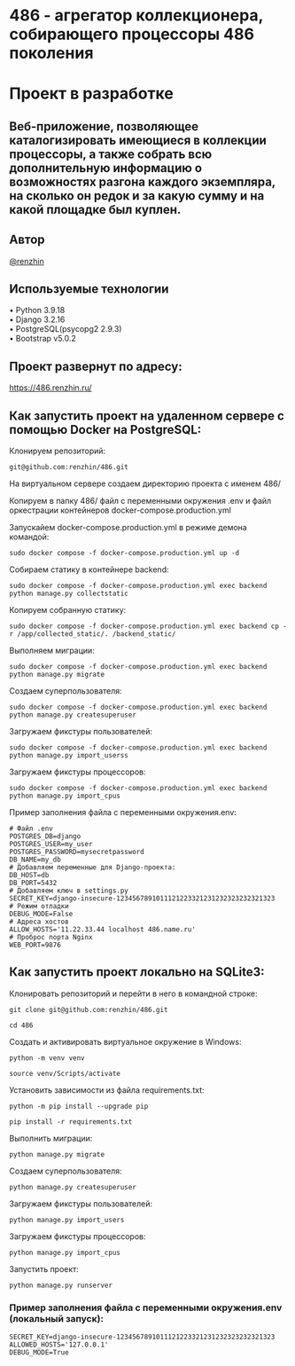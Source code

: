 # 486 - агрегатор коллекционера, собирающего процессоры 486 поколения
# Проект в разработке

## Веб-приложение, позволяющее каталогизировать имеющиеся в коллекции процессоры, а также собрать всю дополнительную информацию о возможностях разгона каждого экземпляра, на сколько он редок и за какую сумму и на какой площадке был куплен.

##  Автор
[@renzhin](https://github.com/renzhin)

## Используемые технологии
•   Python 3.9.18<br>
•   Django 3.2.16<br>
•   PostgreSQL(psycopg2 2.9.3)<br>
•   Bootstrap v5.0.2<br>


## Проект развернут по адресу:
https://486.renzhin.ru/


## Как запустить проект на удаленном сервере с помощью Docker на PostgreSQL:

Клонируем репозиторий:
````
git@github.com:renzhin/486.git
````

На виртуальном сервере создаем директорию проекта с именем 486/

Копируем в папку 486/ файл с переменными окружения .env и файл оркестрации контейнеров docker-compose.production.yml

Запускайем docker-compose.production.yml в режиме демона командой:
````
sudo docker compose -f docker-compose.production.yml up -d 
````

Собираем статику в контейнере backend:
````
sudo docker compose -f docker-compose.production.yml exec backend python manage.py collectstatic
````

Копируем собранную статику:
````
sudo docker compose -f docker-compose.production.yml exec backend cp -r /app/collected_static/. /backend_static/
````

Выполняем миграции:
````
sudo docker compose -f docker-compose.production.yml exec backend python manage.py migrate
````

Создаем суперпользователя:
````
sudo docker compose -f docker-compose.production.yml exec backend python manage.py createsuperuser
````

Загружаем фикстуры пользователей:
````
sudo docker compose -f docker-compose.production.yml exec backend python manage.py import_userss
````

Загружаем фикстуры процессоров:
````
sudo docker compose -f docker-compose.production.yml exec backend python manage.py import_cpus
````

Пример заполнения файла с переменными окружения.env:
````
# Файл .env
POSTGRES_DB=django
POSTGRES_USER=my_user
POSTGRES_PASSWORD=mysecretpassword
DB_NAME=my_db
# Добавляем переменные для Django-проекта:
DB_HOST=db
DB_PORT=5432
# Добавляем ключ в settings.py
SECRET_KEY=django-insecure-1234567891011121223321231232323232321323
# Режим отладки
DEBUG_MODE=False
# Адреса хостов
ALLOW_HOSTS='11.22.33.44 localhost 486.name.ru'
# Проброс порта Nginx
WEB_PORT=9876

````


## Как запустить проект локально на SQLite3:

Клонировать репозиторий и перейти в него в командной строке:

```
git clone git@github.com:renzhin/486.git
```

```
cd 486
```

Cоздать и активировать виртуальное окружение в Windows:

```
python -m venv venv
```

```
source venv/Scripts/activate
```

Установить зависимости из файла requirements.txt:

```
python -m pip install --upgrade pip
```

```
pip install -r requirements.txt
```

Выполнить миграции:

```
python manage.py migrate
```

Создаем суперпользователя:
````
python manage.py createsuperuser
````

Загружаем фикстуры пользователей:
````
python manage.py import_users
````

Загружаем фикстуры процессоров:
````
python manage.py import_cpus
````

Запустить проект:

```
python manage.py runserver
```

### Пример заполнения файла с переменными окружения.env (локальный запуск):
````
SECRET_KEY=django-insecure-1234567891011121223321231232323232321323
ALLOWED_HOSTS='127.0.0.1'
DEBUG_MODE=True
````